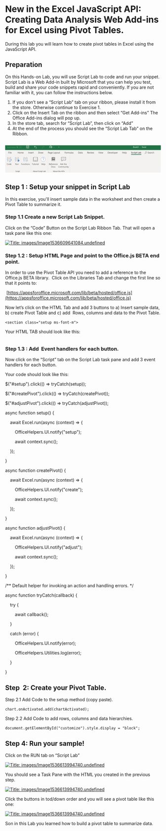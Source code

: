 # New in the Excel JavaScript API: Creating Data Analysis Web Add-ins for Excel using Pivot Tables.

During this lab you will learn how to create pivot tables in Excel using the JavaScript API.

## Preparation

On this Hands-on Lab, you will use Script Lab to code and run your snippet. Script Lab is a Web Add-in built by Microsoft that you can help you test, build and share your code snippets rapid and conveniently. If you are not familiar with it, you can follow the instructions below.

1.  If you don’t see a “Script Lab” tab on your ribbon, please install it from the store. Otherwise continue to Exercise 1\.
2.  Click on the Insert Tab on the ribbon and then select “Get Add-ins” The Office Add-ins dialog will pop up.
3.  In the store tab, search for “Script Lab”, then click on “Add”
4.  At the end of the process you should see the “Script Lab Tab” on the Ribbon.

## ![Script Lab Tab](images/image1.png)

## Step 1 : Setup your snippet in Script Lab

In this exercise, you'll insert sample data in the worksheet and then create a Pivot Table to summarize it.

### Step 1.1 Create a new Script Lab Snippet.

Click on the “Code” Button on the Script Lab Ribbon Tab. That will open a task pane like this one:

[![Title: images/Image1536609641084.undefined](~WRS%7b2CF479C8-9024-4003-ACC4-56F2940994CA%7d_files/image002.png)](https://raw.githubusercontent.com/OfficeDev/hands-on-labs/master/images/Image1536609641084.undefined)

### Step 1.2 : Setup HTML Page and point to the Office.js BETA end point.

In order to use the Pivot Table API you need to add a reference to the Office.js BETA library.  Click on the Libraries Tab and change the first line so that it points to:

 [https://appsforoffice.microsoft.com/lib/beta/hosted/office.js](https://appsforoffice.microsoft.com/lib/beta/hosted/office.js)

Now let’s click on the HTML Tab and add 3 buttons to a) Insert sample data, b) create Pivot Table and c) add  Rows, columns and data to the Pivot Table.

```
<section class="setup ms-font-m">
```

Your HTML TAB should look like this:

```

```

### Step 1.3 : Add  Event handlers for each button.

Now click on the “Script” tab on the Script Lab task pane and add 3 event handlers for each button.

Your code should look like this:

$("#setup").click(() => tryCatch(setup));

$("#createPivot").click(() => tryCatch(createPivot));

$("#adjustPivot").click(() => tryCatch(adjustPivot));

async function setup() {

    await Excel.run(async (context) => {

        OfficeHelpers.UI.notify("setup");

        await context.sync();

    });

}

async function createPivot() {

    await Excel.run(async (context) => {

        OfficeHelpers.UI.notify("create");

        await context.sync();

    });

}

async function adjustPivot() {

    await Excel.run(async (context) => {

        OfficeHelpers.UI.notify("adjust");

        await context.sync();

    });

}

/** Default helper for invoking an action and handling errors. */

async function tryCatch(callback) {

    try {

        await callback();

    }

    catch (error) {

        OfficeHelpers.UI.notify(error);

        OfficeHelpers.Utilities.log(error);

    }

}

## Step  2: Create your Pivot Table.

Step 2.1 Add Code to the setup method (copy paste).

```
chart.onActivated.add(chartActivated);
```

Step 2.2 Add Code to add rows, columns and data hierarchies.

```
document.getElementById("customize").style.display = "block";
```

## Step 4: Run your sample!

Click on the RUN tab on “Script Lab”

[![Title: images/Image1536613994740.undefined](~WRS%7b2CF479C8-9024-4003-ACC4-56F2940994CA%7d_files/image004.png)](https://raw.githubusercontent.com/OfficeDev/hands-on-labs/master/images/Image1536613994740.undefined) 

You should see a Task Pane with the HTML you created in the previous step.

[![Title: images/Image1536613994740.undefined](~WRS%7b2CF479C8-9024-4003-ACC4-56F2940994CA%7d_files/image005.png)](https://raw.githubusercontent.com/OfficeDev/hands-on-labs/master/images/Image1536613994740.undefined)

Click the buttons in tod/down order and you will see a pivot table like this one:

[![Title: images/Image1536613994740.undefined](~WRS%7b2CF479C8-9024-4003-ACC4-56F2940994CA%7d_files/image006.png)](https://raw.githubusercontent.com/OfficeDev/hands-on-labs/master/images/Image1536613994740.undefined)

Son in this Lab you learned how to build a pivot table to summarize data.
